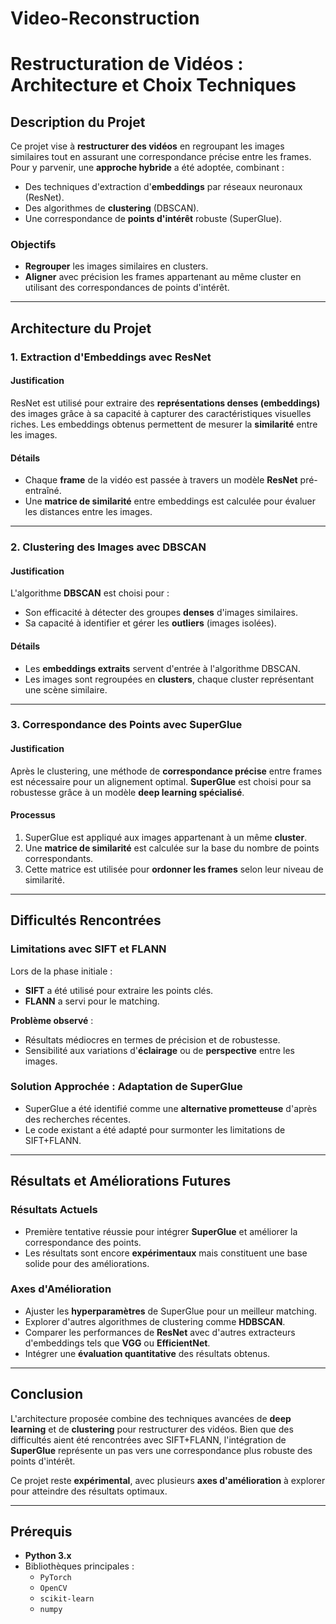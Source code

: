 # Video-Reconstruction
# Restructuration de Vidéos : Architecture et Choix Techniques

## Description du Projet
Ce projet vise à **restructurer des vidéos** en regroupant les images similaires tout en assurant une correspondance précise entre les frames. Pour y parvenir, une **approche hybride** a été adoptée, combinant :

- Des techniques d'extraction d'**embeddings** par réseaux neuronaux (ResNet).
- Des algorithmes de **clustering** (DBSCAN).
- Une correspondance de **points d'intérêt** robuste (SuperGlue).

### Objectifs
- **Regrouper** les images similaires en clusters.
- **Aligner** avec précision les frames appartenant au même cluster en utilisant des correspondances de points d'intérêt.

---

## Architecture du Projet

### 1. Extraction d'Embeddings avec ResNet
#### **Justification**
ResNet est utilisé pour extraire des **représentations denses (embeddings)** des images grâce à sa capacité à capturer des caractéristiques visuelles riches. Les embeddings obtenus permettent de mesurer la **similarité** entre les images.

#### **Détails**
- Chaque **frame** de la vidéo est passée à travers un modèle **ResNet** pré-entraîné.
- Une **matrice de similarité** entre embeddings est calculée pour évaluer les distances entre les images.

---

### 2. Clustering des Images avec DBSCAN
#### **Justification**
L'algorithme **DBSCAN** est choisi pour :
- Son efficacité à détecter des groupes **denses** d'images similaires.
- Sa capacité à identifier et gérer les **outliers** (images isolées).

#### **Détails**
- Les **embeddings extraits** servent d'entrée à l'algorithme DBSCAN.
- Les images sont regroupées en **clusters**, chaque cluster représentant une scène similaire.

---

### 3. Correspondance des Points avec SuperGlue
#### **Justification**
Après le clustering, une méthode de **correspondance précise** entre frames est nécessaire pour un alignement optimal. **SuperGlue** est choisi pour sa robustesse grâce à un modèle **deep learning spécialisé**.

#### **Processus**
1. SuperGlue est appliqué aux images appartenant à un même **cluster**.
2. Une **matrice de similarité** est calculée sur la base du nombre de points correspondants.
3. Cette matrice est utilisée pour **ordonner les frames** selon leur niveau de similarité.

---

## Difficultés Rencontrées

### **Limitations avec SIFT et FLANN**
Lors de la phase initiale :
- **SIFT** a été utilisé pour extraire les points clés.
- **FLANN** a servi pour le matching.

**Problème observé** :
- Résultats médiocres en termes de précision et de robustesse.
- Sensibilité aux variations d'**éclairage** ou de **perspective** entre les images.

### **Solution Approchée : Adaptation de SuperGlue**
- SuperGlue a été identifié comme une **alternative prometteuse** d'après des recherches récentes.
- Le code existant a été adapté pour surmonter les limitations de SIFT+FLANN.

---

## Résultats et Améliorations Futures

### **Résultats Actuels**
- Première tentative réussie pour intégrer **SuperGlue** et améliorer la correspondance des points.
- Les résultats sont encore **expérimentaux** mais constituent une base solide pour des améliorations.

### **Axes d'Amélioration**
- Ajuster les **hyperparamètres** de SuperGlue pour un meilleur matching.
- Explorer d'autres algorithmes de clustering comme **HDBSCAN**.
- Comparer les performances de **ResNet** avec d'autres extracteurs d'embeddings tels que **VGG** ou **EfficientNet**.
- Intégrer une **évaluation quantitative** des résultats obtenus.

---

## Conclusion
L'architecture proposée combine des techniques avancées de **deep learning** et de **clustering** pour restructurer des vidéos. Bien que des difficultés aient été rencontrées avec SIFT+FLANN, l'intégration de **SuperGlue** représente un pas vers une correspondance plus robuste des points d'intérêt.

Ce projet reste **expérimental**, avec plusieurs **axes d'amélioration** à explorer pour atteindre des résultats optimaux.

---

## Prérequis

- **Python 3.x**
- Bibliothèques principales :
  - `PyTorch`
  - `OpenCV`
  - `scikit-learn`
  - `numpy`

